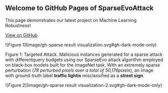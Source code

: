 ## Welcome to GitHub Pages of SparseEvoAttack

This page demonstrates our latest project on Machine Learning Robustness!

[View on GitHub](https://github.com/SparseEvoAttack/SparseEvoAttack.github.io/blob/main/index.md) 

![Figure 1](image/gh-sparse result visualization.svg#gh-dark-mode-only)

Figure  1:   Targeted  Attack. Malicious  instances  generated  for  a  sparse  attack  with  differentquery budgets using our SparseEvo attack algorithm employed on black-box models built for the ImageNet task. With an extremely sparse perturbation (_78 perturbed pixels over a total of 50,176pixels_), an image with ground-truth label **traffic lightis** misclassified as a **street sign**.

![Figure 2](image/gh-sparse result visualization-2.svg#gh-dark-mode-only)
